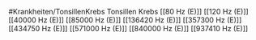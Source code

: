 #Krankheiten/TonsillenKrebs
Tonsillen Krebs
[[80 Hz (E)]]
[[120 Hz (E)]]
[[40000 Hz (E)]]
[[85000 Hz (E)]]
[[136420 Hz (E)]]
[[357300 Hz (E)]]
[[434750 Hz (E)]]
[[571000 Hz (E)]]
[[840000 Hz (E)]]
[[937410 Hz (E)]]